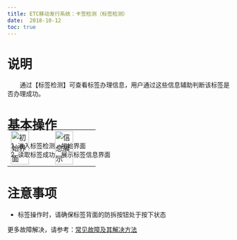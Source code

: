 ```yaml
---
title: ETC移动发行系统：卡签检测（标签检测）
date:  2018-10-12
toc: true
---
```

# 说明
&emsp;&emsp;通过【标签检测】可查看标签办理信息，用户通过这些信息辅助判断该标签是否办理成功。
# 基本操作
1. 进入标签检测，初始界面
2. 读取标签成功，展示标签信息界面
 <table style = "margin-top:-80px"> 
      <tr>
          <td><img src="/pub-images/obucheck1.jpg" width="70%" alt="初始界面"/></td>
          <td><img src="/pub-images/obucheck2.jpg" width="70%" alt="信息展示"/></td>
      </tr>
  </table>

# 注意事项 
* 标签操作时，请确保标签背面的防拆按钮处于按下状态

更多故障解决，请参考：[常见故障及其解决方法](/2018/10/10/problems/)